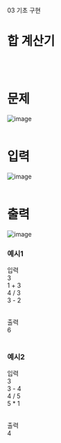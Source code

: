 03 기초 구현
# 합 계산기
<br>
<br>

# 문제
![image](https://github.com/user-attachments/assets/4ea056c5-ccdf-4574-836b-2b7dee6e99c8)
<br>
<br>

# 입력
![image](https://github.com/user-attachments/assets/7690bd7e-0826-46b4-9799-3fa5ae4d14ef)
<br>
<br>

# 출력
![image](https://github.com/user-attachments/assets/ae33e999-d436-4091-b20c-f227bd0a04b6)
<br>

### 예시1
입력<br>
3<br>
1 + 3<br>
4 / 3<br>
3 - 2<br>
<br>

출력<br>
6<br>
<br>

### 예시2
입력<br>
3<br>
3 - 4<br>
4 / 5<br>
5 * 1<br>
<br>

출력<br>
4<br>
<br>
